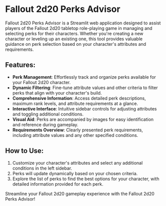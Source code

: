 # Fallout 2d20 Perks Advisor

Fallout 2d20 Perks Advisor is a Streamlit web application designed to assist players of the Fallout 2d20 tabletop role-playing game in managing and selecting perks for their characters. Whether you're creating a new character or leveling up an existing one, this tool provides valuable guidance on perk selection based on your character's attributes and requirements.

## Features:

- **Perk Management**: Effortlessly track and organize perks available for your Fallout 2d20 character.
- **Dynamic Filtering**: Fine-tune attribute values and other criteria to filter perks that align with your character's build.
- **Comprehensive Information**: Access detailed perk descriptions, maximum rank levels, and attribute requirements at a glance.
- **Interactive Interface**: Intuitive sidebar controls for adjusting attributes and toggling additional conditions.
- **Visual Aid**: Perks are accompanied by images for easy identification and reference during gameplay.
- **Requirements Overview**: Clearly presented perk requirements, including attribute values and any other specified conditions.

## How to Use:

1. Customize your character's attributes and select any additional conditions in the left sidebar.
2. Perks will update dynamically based on your chosen criteria.
3. Explore the list of perks to find the best options for your character, with detailed information provided for each perk.

Streamline your Fallout 2d20 gameplay experience with the Fallout 2d20 Perks Advisor!
